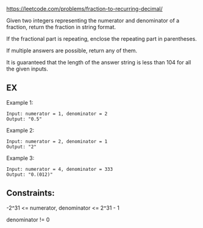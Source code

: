 https://leetcode.com/problems/fraction-to-recurring-decimal/

Given two integers representing the numerator and denominator of a fraction, return the fraction in string format.

If the fractional part is repeating, enclose the repeating part in parentheses.

If multiple answers are possible, return any of them.

It is guaranteed that the length of the answer string is less than 104 for all the given inputs.


## EX

Example 1:

```
Input: numerator = 1, denominator = 2
Output: "0.5"
```

Example 2:

```
Input: numerator = 2, denominator = 1
Output: "2"
```

Example 3:

```
Input: numerator = 4, denominator = 333
Output: "0.(012)"
```

## Constraints:

-2^31 <= numerator, denominator <= 2^31 - 1

denominator != 0